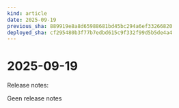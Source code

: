 ```yaml
---
kind: article
date: 2025-09-19
previous_sha: 889919e8a8d65988681bd45bc294a6ef33266820
deployed_sha: cf295480b3f77b7edbd615c9f332f99d5b5de4a4
---
```


# 2025-09-19

Release notes:

Geen release notes
